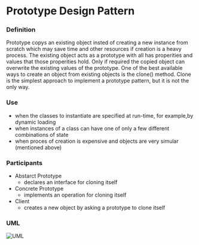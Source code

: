 # Prototype Design Pattern

### Definition

Prototype copys an existing object insted of creating a new instance from scratch which may save time and other resources if creation is a heavy process.
The existing object acts as a prototype with all has properities and values that those properities hold.
Only if required the copied object can overwrite the existing values of the prototype.
One of the best available ways to create an object from existing objects is the clone() method. 
Clone is the simplest approach to implement a prototype pattern, but it is not the only way.

### Use

- when the classes to instantiate are specified at run-time, for example,by dynamic loading
- when instances of a class can have one of only a few different combinations of state
- when proces of creation is expensive and objects are very simular (mentioned above)

### Participants

- Abstarct Prototype
  - declares an interface for cloning itself
- Concrete Prototype
  - implements an operation for cloning itself
- Client
  - creates a new object by asking a prototype to clone itself

### UML

![UML](https://user-images.githubusercontent.com/45321513/196160752-e9a57880-c659-48da-809b-c750d1cf71c6.jpeg)

